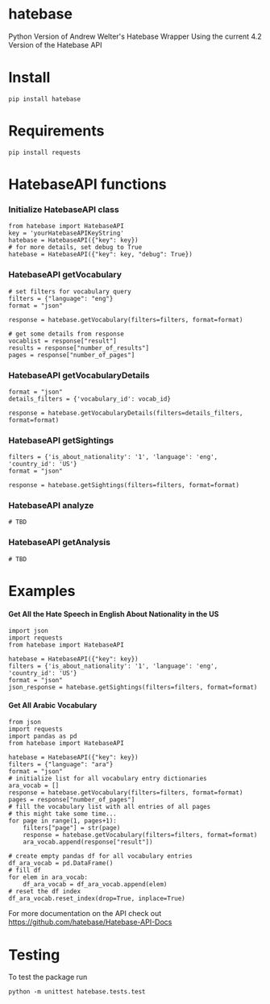 # hatebase
Python Version of Andrew Welter's Hatebase Wrapper
Using the current 4.2 Version of the Hatebase API

# Install
```
pip install hatebase
```

# Requirements
```
pip install requests
```

# HatebaseAPI functions
### Initialize HatebaseAPI class
```
from hatebase import HatebaseAPI
key = 'yourHatebaseAPIKeyString'
hatebase = HatebaseAPI({"key": key})
# for more details, set debug to True
hatebase = HatebaseAPI({"key": key, "debug": True})
```

### HatebaseAPI getVocabulary
```
# set filters for vocabulary query
filters = {"language": "eng"}
format = "json"

response = hatebase.getVocabulary(filters=filters, format=format)

# get some details from response
vocablist = response["result"]
results = response["number_of_results"]
pages = response["number_of_pages"]
```

### HatebaseAPI getVocabularyDetails
``` 
format = "json"
details_filters = {'vocabulary_id': vocab_id}

response = hatebase.getVocabularyDetails(filters=details_filters, format=format)
```

### HatebaseAPI getSightings
``` 
filters = {'is_about_nationality': '1', 'language': 'eng', 'country_id': 'US'}
format = "json"

response = hatebase.getSightings(filters=filters, format=format)
```

### HatebaseAPI analyze
``` 
# TBD
```
### HatebaseAPI getAnalysis
``` 
# TBD
```

# Examples
#### Get All the Hate Speech in English About Nationality in the US
```
import json
import requests
from hatebase import HatebaseAPI

hatebase = HatebaseAPI({"key": key})
filters = {'is_about_nationality': '1', 'language': 'eng', 'country_id': 'US'}
format = "json"
json_response = hatebase.getSightings(filters=filters, format=format)
```

#### Get All Arabic Vocabulary
```
from json 
import requests
import pandas as pd
from hatebase import HatebaseAPI

hatebase = HatebaseAPI({"key": key})
filters = {"language": "ara"}
format = "json"
# initialize list for all vocabulary entry dictionaries
ara_vocab = []
response = hatebase.getVocabulary(filters=filters, format=format)
pages = response["number_of_pages"]
# fill the vocabulary list with all entries of all pages
# this might take some time...
for page in range(1, pages+1):
    filters["page"] = str(page) 
    response = hatebase.getVocabulary(filters=filters, format=format)
    ara_vocab.append(response["result"])

# create empty pandas df for all vocabulary entries
df_ara_vocab = pd.DataFrame()
# fill df
for elem in ara_vocab:
    df_ara_vocab = df_ara_vocab.append(elem)
# reset the df index
df_ara_vocab.reset_index(drop=True, inplace=True)    
```

For more documentation on the API check out https://github.com/hatebase/Hatebase-API-Docs


# Testing
To test the package run
```
python -m unittest hatebase.tests.test
```
